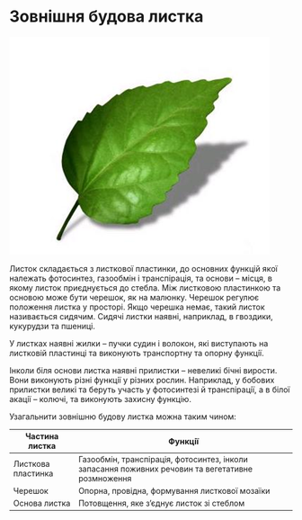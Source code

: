 # Зовнiшня будова листка

![Листок](1.png)

Листок складається з листкової пластинки, до основних функцiй якої належать фотосинтез, газообмiн i транспiрацiя, та основи – мiсця, в якому листок приєднується до стебла. Мiж листковою пластинкою та основою може бути черешок, як на малюнку. Черешок регулює положення листка у просторi. Якщо черешка немає, такий листок називається сидячим. Сидячi листки наявнi, наприклад, в гвоздики, кукурудзи та пшеницi.

У листках наявнi жилки – пучки судин i волокон, якi виступають на листковiй пластинцi та виконують транспортну та опорну функцiї.

Iнколи бiля основи листка наявнi прилистки – невеликi бiчнi вирости. Вони виконують рiзнi функцiї у рiзних рослин. Наприклад, у бобових прилистки великi та беруть участь у фотосинтезi й транспiрацiї, а в бiлої акацiї – колючi, та виконують захисну функцiю.

Узагальнити зовнiшню будову листка можна таким чином:

| Частина листка | Функцiї |
| -- | -- |
| Листкова пластинка | Газообмiн, транспiрацiя, фотосинтез, iнколи запасання поживних речовин та вегетативне розмноження |
| Черешок | Опорна, провiдна, формування листкової мозаїки|
| Основа листка | Потовщення, яке з’єднує листок зi стеблом|

